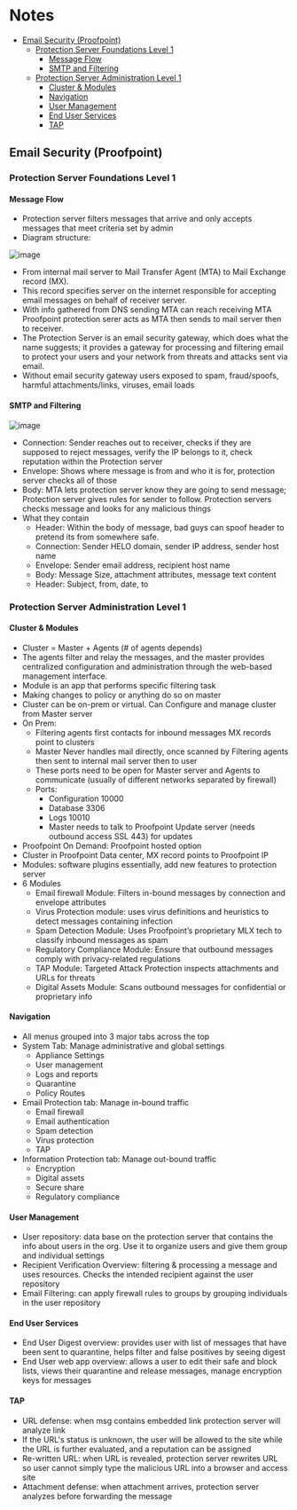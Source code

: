 # Notes

 * [Email Security (Proofpoint)](#email-security--proofpoint-)
    + [Protection Server Foundations Level 1](#protection-server-foundations-level-1)
      - [Message Flow](#message-flow)
      - [SMTP and Filtering](#smtp-and-filtering)
    + [Protection Server Administration Level 1](#protection-server-administration-level-1)
      - [Cluster & Modules](#cluster---modules)
      - [Navigation](#navigation)
      - [User Management](#user-management)
      - [End User Services](#end-user-services)
      - [TAP](#tap)

## Email Security (Proofpoint)
### Protection Server Foundations Level 1
#### Message Flow
- Protection server filters messages that arrive and only accepts messages that meet criteria set by admin
- Diagram structure:

![image](https://user-images.githubusercontent.com/95253821/144477472-2fd51fe1-d2e9-449a-b67d-3d7268e60269.png)
- From internal mail server to Mail Transfer Agent (MTA) to Mail Exchange record (MX). 
- This record specifies server on the internet responsible for accepting email messages on behalf of receiver server. 
- With info gathered from DNS sending MTA can reach receiving MTA Proofpoint protection serer acts as MTA then sends to mail server then to receiver. 
- The Protection Server is an email security gateway, which does what the name suggests; it provides a gateway for processing and filtering email to protect your users and your network from threats and attacks sent via email.
- Without email security gateway users exposed to spam, fraud/spoofs, harmful attachments/links, viruses, email loads

#### SMTP and Filtering
 ![image](https://user-images.githubusercontent.com/95253821/144477606-4d5a8bd8-b63c-4397-97ab-8c5a0780bd44.png)
 - Connection: Sender reaches out to receiver, checks if they are supposed to reject messages, verify the IP belongs to it, check reputation within the Protection server 
- Envelope: Shows where message is from and who it is for, protection server checks all of those
- Body: MTA lets protection server know they are going to send message; Protection server gives rules for sender to follow. Protection servers checks message and looks for any malicious things
- What they contain
  - Header: Within the body of message, bad guys can spoof header to pretend its from somewhere safe.
  - Connection: Sender HELO domain, sender IP address, sender host name
  - Envelope: Sender email address, recipient host name
  - Body: Message Size, attachment attributes, message text content
  - Header: Subject, from, date, to 
 
### Protection Server Administration Level 1
#### Cluster & Modules
- Cluster = Master + Agents (# of agents depends)
- The agents filter and relay the messages, and the master provides centralized configuration and administration through the web-based management interface.
- Module is an app that performs specific filtering task
- Making changes to policy or anything do so on master
- Cluster can be on-prem or virtual. Can Configure and manage cluster from Master server
- On Prem:
  - Filtering agents first contacts for inbound messages MX records point to clusters
  - Master Never handles mail directly, once scanned by Filtering agents then sent to internal mail server then to user
  - These ports need to be open for Master server and Agents to communicate (usually of different networks separated by firewall)
  - Ports: 
    - Configuration 10000
  	- Database 3306
  	- Logs 10010
    - Master needs to talk to Proofpoint Update server (needs outbound access SSL 443) for updates
- Proofpoint On Demand: Proofpoint hosted option
 - Cluster in Proofpoint Data center, MX record points to Proofpoint IP
 - Modules: software plugins essentially, add new features to protection server
 - 6 Modules
    - Email firewall Module: Filters in-bound messages by connection and envelope attributes
    - Virus Protection module: uses virus definitions and heuristics to detect messages containing infection
    - Spam Detection Module: Uses Proofpoint’s proprietary MLX tech to classify inbound messages as spam
    - Regulatory Compliance Module: Ensure that outbound messages comply with privacy-related regulations
    - TAP Module: Targeted Attack Protection inspects attachments and URLs for threats
    - Digital Assets Module: Scans outbound messages for confidential or proprietary info
      
#### Navigation
- All menus grouped into 3 major tabs across the top
- System Tab: Manage administrative and global settings
    - Appliance Settings
  	- User management
    - Logs and reports
    - Quarantine
    - Policy Routes
- Email Protection tab: Manage in-bound traffic
    - Email firewall
    - Email authentication
    - Spam detection
    - Virus protection
    - TAP
- Information Protection tab: Manage out-bound traffic
    - Encryption
    - Digital assets
    - Secure share
    - Regulatory compliance
    
#### User Management
- User repository: data base on the protection server that contains the info about users in the org. Use it to organize users and give them group and individual settings
- Recipient Verification Overview: filtering & processing a message and uses resources. Checks the intended recipient against the user repository
- Email Filtering: can apply firewall rules to groups by grouping individuals in the user repository 

#### End User Services
- End User Digest overview: provides user with list of messages that have been sent to quarantine, helps filter and false positives by seeing digest
- End User web app overview: allows a user to edit their safe and block lists, views their quarantine and release messages, manage encryption keys for messages

#### TAP
- URL defense: when msg contains embedded link protection server will analyze link
- If the URL's status is unknown, the user will be allowed to the site while the URL is further evaluated, and a reputation can be assigned
- Re-written URL: when URL is revealed, protection server rewrites URL so user cannot simply type the malicious URL into a browser and access site
- Attachment defense: when attachment arrives, protection server analyzes before forwarding the message
